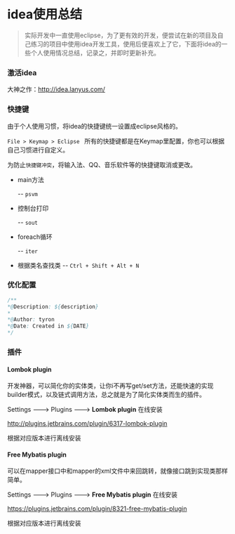 # idea使用总结

> 实际开发中一直使用eclipse，为了更有效的开发，便尝试在新的项目及自己练习的项目中使用idea开发工具，使用后便喜欢上了它，下面将idea的一些个人使用情况总结，记录之，并即时更新补充。

### 激活idea

大神之作：http://idea.lanyus.com/

### 快捷键

由于个人使用习惯，将idea的快捷键统一设置成eclipse风格的。

`File > Keymap > Eclipse `  所有的快捷键都是在Keymap里配置，你也可以根据自己习惯进行自定义。

为防止`快捷键冲突`，将输入法、QQ、音乐软件等的快捷键取消或更改。

- main方法 

  -- `psvm`

- 控制台打印

  -- `sout`

- foreach循环

  -- `iter`

- 根据类名查找类
  -- `Ctrl + Shift + Alt + N`



### 优化配置

```java
/**
*@Description: ${description}
*
*@Author: tyron
*@Date: Created in ${DATE}
*/
```



### 插件

#### Lombok plugin

开发神器，可以简化你的实体类，让你i不再写get/set方法，还能快速的实现builder模式，以及链式调用方法，总之就是为了简化实体类而生的插件。

Settings ---> Plugins ---> **Lombok plugin** 在线安装

http://plugins.jetbrains.com/plugin/6317-lombok-plugin

根据对应版本进行离线安装

#### Free Mybatis plugin

可以在mapper接口中和mapper的xml文件中来回跳转，就像接口跳到实现类那样简单。

Settings ---> Plugins ---> **Free Mybatis plugin** 在线安装

https://plugins.jetbrains.com/plugin/8321-free-mybatis-plugin

根据对应版本进行离线安装

